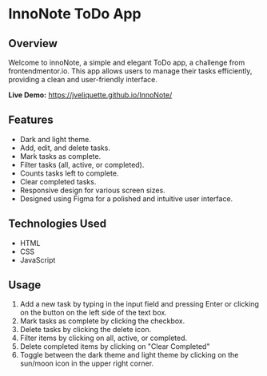 # InnoNote ToDo App

## Overview
Welcome to innoNote, a simple and elegant ToDo app, a challenge from frontendmentor.io. This app allows users to manage their tasks efficiently, providing a clean and user-friendly interface.

**Live Demo:** https://jveliquette.github.io/InnoNote/

## Features
- Dark and light theme.
- Add, edit, and delete tasks.
- Mark tasks as complete.
- Filter tasks (all, active, or completed).
- Counts tasks left to complete.
- Clear completed tasks.
- Responsive design for various screen sizes.
- Designed using Figma for a polished and intuitive user interface.

## Technologies Used
- HTML
- CSS
- JavaScript

## Usage
1. Add a new task by typing in the input field and pressing Enter or clicking on the button on the left side of the text box.
2. Mark tasks as complete by clicking the checkbox.
3. Delete tasks by clicking the delete icon.
4. Filter items by clicking on all, active, or completed.
5. Delete completed items by clicking on "Clear Completed"
6. Toggle between the dark theme and light theme by clicking on the sun/moon icon in the upper right corner.

